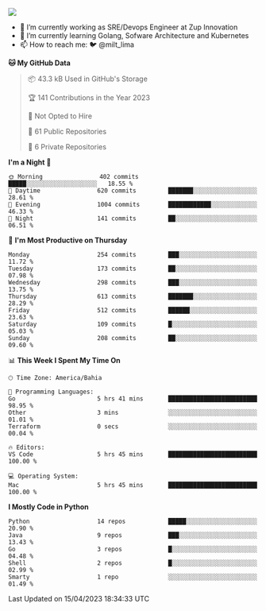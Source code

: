 ![](https://komarev.com/ghpvc/?username=miltlima&color=blue)
                 

- 🔭 I’m currently working as SRE/Devops Engineer at Zup Innovation
- 🌱 I’m currently learning Golang, Sofware Architecture and Kubernetes
- 📫 How to reach me: 🐦 @milt_lima

<!--START_SECTION:waka-->
**🐱 My GitHub Data** 

> 📦 43.3 kB Used in GitHub's Storage 
 > 
> 🏆 141 Contributions in the Year 2023
 > 
> 🚫 Not Opted to Hire
 > 
> 📜 61 Public Repositories 
 > 
> 🔑 6 Private Repositories 
 > 
**I'm a Night 🦉** 

```text
🌞 Morning                402 commits         █████░░░░░░░░░░░░░░░░░░░░   18.55 % 
🌆 Daytime                620 commits         ███████░░░░░░░░░░░░░░░░░░   28.61 % 
🌃 Evening                1004 commits        ████████████░░░░░░░░░░░░░   46.33 % 
🌙 Night                  141 commits         ██░░░░░░░░░░░░░░░░░░░░░░░   06.51 % 
```
📅 **I'm Most Productive on Thursday** 

```text
Monday                   254 commits         ███░░░░░░░░░░░░░░░░░░░░░░   11.72 % 
Tuesday                  173 commits         ██░░░░░░░░░░░░░░░░░░░░░░░   07.98 % 
Wednesday                298 commits         ███░░░░░░░░░░░░░░░░░░░░░░   13.75 % 
Thursday                 613 commits         ███████░░░░░░░░░░░░░░░░░░   28.29 % 
Friday                   512 commits         ██████░░░░░░░░░░░░░░░░░░░   23.63 % 
Saturday                 109 commits         █░░░░░░░░░░░░░░░░░░░░░░░░   05.03 % 
Sunday                   208 commits         ██░░░░░░░░░░░░░░░░░░░░░░░   09.60 % 
```


📊 **This Week I Spent My Time On** 

```text
🕑︎ Time Zone: America/Bahia

💬 Programming Languages: 
Go                       5 hrs 41 mins       █████████████████████████   98.95 % 
Other                    3 mins              ░░░░░░░░░░░░░░░░░░░░░░░░░   01.01 % 
Terraform                0 secs              ░░░░░░░░░░░░░░░░░░░░░░░░░   00.04 % 

🔥 Editors: 
VS Code                  5 hrs 45 mins       █████████████████████████   100.00 % 

💻 Operating System: 
Mac                      5 hrs 45 mins       █████████████████████████   100.00 % 
```

**I Mostly Code in Python** 

```text
Python                   14 repos            █████░░░░░░░░░░░░░░░░░░░░   20.90 % 
Java                     9 repos             ███░░░░░░░░░░░░░░░░░░░░░░   13.43 % 
Go                       3 repos             █░░░░░░░░░░░░░░░░░░░░░░░░   04.48 % 
Shell                    2 repos             █░░░░░░░░░░░░░░░░░░░░░░░░   02.99 % 
Smarty                   1 repo              ░░░░░░░░░░░░░░░░░░░░░░░░░   01.49 % 
```




 Last Updated on 15/04/2023 18:34:33 UTC
<!--END_SECTION:waka-->
